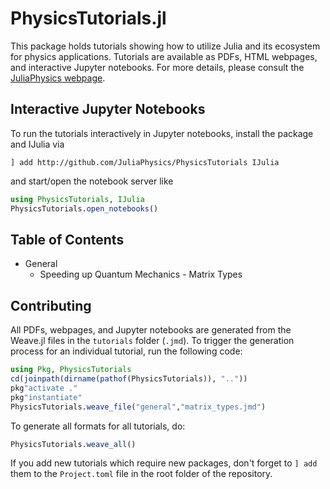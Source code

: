 # PhysicsTutorials.jl
This package holds tutorials showing how to utilize Julia and its ecosystem for physics applications. Tutorials are available as PDFs, HTML webpages, and interactive Jupyter notebooks. For more details, please consult the [JuliaPhysics webpage](http://juliaphysics.github.io).

## Interactive Jupyter Notebooks

To run the tutorials interactively in Jupyter notebooks, install the package and IJulia via

```
] add http://github.com/JuliaPhysics/PhysicsTutorials IJulia
```

and start/open the notebook server like

```julia
using PhysicsTutorials, IJulia
PhysicsTutorials.open_notebooks()
```

## Table of Contents

* General
  * Speeding up Quantum Mechanics - Matrix Types


## Contributing

All PDFs, webpages, and Jupyter notebooks are generated from the Weave.jl files in the `tutorials` folder (`.jmd`).
To trigger the generation process for an individual tutorial, run the following code:

```julia
using Pkg, PhysicsTutorials
cd(joinpath(dirname(pathof(PhysicsTutorials)), ".."))
pkg"activate ."
pkg"instantiate"
PhysicsTutorials.weave_file("general","matrix_types.jmd")
```

To generate all formats for all tutorials, do:

```julia
PhysicsTutorials.weave_all()
```

If you add new tutorials which require new packages, don't forget to `] add` them to the `Project.toml` file in the root folder of the repository.